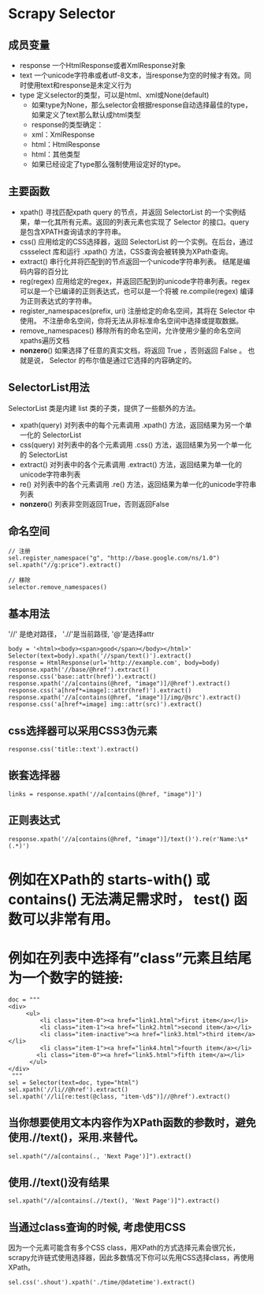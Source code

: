 # Scrapy Selector

## 成员变量
- response 一个HtmlResponse或者XmlResponse对象
- text 一个unicode字符串或者utf-8文本，当response为空的时候才有效。同时使用text和response是未定义行为
- type 定义selector的类型，可以是html、xml或None(default)
    - 如果type为None，那么selector会根据response自动选择最佳的type，如果定义了text那么默认成html类型
    - response的类型确定：
    - xml：XmlResponse
    - html：HtmlResponse
    - html：其他类型
    - 如果已经设定了type那么强制使用设定好的type。

## 主要函数
- xpath() 寻找匹配xpath query 的节点，并返回 SelectorList 的一个实例结果，单一化其所有元素。返回的列表元素也实现了 Selector 的接口。query 是包含XPATH查询请求的字符串。
- css() 应用给定的CSS选择器，返回 SelectorList 的一个实例。在后台，通过 cssselect 库和运行 .xpath() 方法，CSS查询会被转换为XPath查询。
- extract() 串行化并将匹配到的节点返回一个unicode字符串列表。 结尾是编码内容的百分比
- reg(regex) 应用给定的regex，并返回匹配到的unicode字符串列表。regex 可以是一个已编译的正则表达式，也可以是一个将被 re.compile(regex) 编译为正则表达式的字符串。
- register_namespaces(prefix, uri) 注册给定的命名空间，其将在 Selector 中使用。 不注册命名空间，你将无法从非标准命名空间中选择或提取数据。
- remove_namespaces() 移除所有的命名空间，允许使用少量的命名空间xpaths遍历文档
- __nonzero__() 如果选择了任意的真实文档，将返回 True ，否则返回 False 。 也就是说， Selector 的布尔值是通过它选择的内容确定的。

## SelectorList用法
SelectorList 类是内建 list 类的子类，提供了一些额外的方法。
- xpath(query) 对列表中的每个元素调用 .xpath() 方法，返回结果为另一个单一化的 SelectorList
- css(query) 对列表中的各个元素调用 .css() 方法，返回结果为另一个单一化的 SelectorList
- extract() 对列表中的各个元素调用 .extract() 方法，返回结果为单一化的unicode字符串列表
- re() 对列表中的各个元素调用 .re() 方法，返回结果为单一化的unicode字符串列表
- __nonzero__() 列表非空则返回True，否则返回False

## 命名空间
```
// 注册
sel.register_namespace("g", "http://base.google.com/ns/1.0")
sel.xpath("//g:price").extract()

// 移除
selector.remove_namespaces()
```

## 基本用法
'//' 是绝对路径， './/'是当前路径, '@'是选择attr
```
body = '<html><body><span>good</span></body></html>'
Selector(text=body).xpath('//span/text()').extract()
response = HtmlResponse(url='http://example.com', body=body)
response.xpath('//base/@href').extract()
response.css('base::attr(href)').extract()
response.xpath('//a[contains(@href, "image")]/@href').extract()
response.css('a[href*=image]::attr(href)').extract()
response.xpath('//a[contains(@href, "image")]/img/@src').extract()
response.css('a[href*=image] img::attr(src)').extract()
```

## css选择器可以采用CSS3伪元素
```
response.css('title::text').extract()
```

## 嵌套选择器
```
links = response.xpath('//a[contains(@href, "image")]')
```

## 正则表达式
```
response.xpath('//a[contains(@href, "image")]/text()').re(r'Name:\s*(.*)')
```

# 例如在XPath的 starts-with() 或 contains() 无法满足需求时， test() 函数可以非常有用。
# 例如在列表中选择有”class”元素且结尾为一个数字的链接:
```
doc = """
<div>
     <ul>
         <li class="item-0"><a href="link1.html">first item</a></li>
         <li class="item-1"><a href="link2.html">second item</a></li>
         <li class="item-inactive"><a href="link3.html">third item</a></li>
         <li class="item-1"><a href="link4.html">fourth item</a></li>
        <li class="item-0"><a href="link5.html">fifth item</a></li>
      </ul>
</div>
 """
sel = Selector(text=doc, type="html")
sel.xpath('//li//@href').extract()
sel.xpath('//li[re:test(@class, "item-\d$")]//@href').extract()
```

## 当你想要使用文本内容作为XPath函数的参数时，避免使用.//text()，采用.来替代。
```
sel.xpath("//a[contains(., 'Next Page')]").extract()
```

## 使用.//text()没有结果
```
sel.xpath("//a[contains(.//text(), 'Next Page')]").extract()
```

## 当通过class查询的时候, 考虑使用CSS
因为一个元素可能含有多个CSS class，用XPath的方式选择元素会很冗长，scrapy允许链式使用选择器，因此多数情况下你可以先用CSS选择class，再使用XPath。
```
sel.css('.shout').xpath('./time/@datetime').extract()
```
